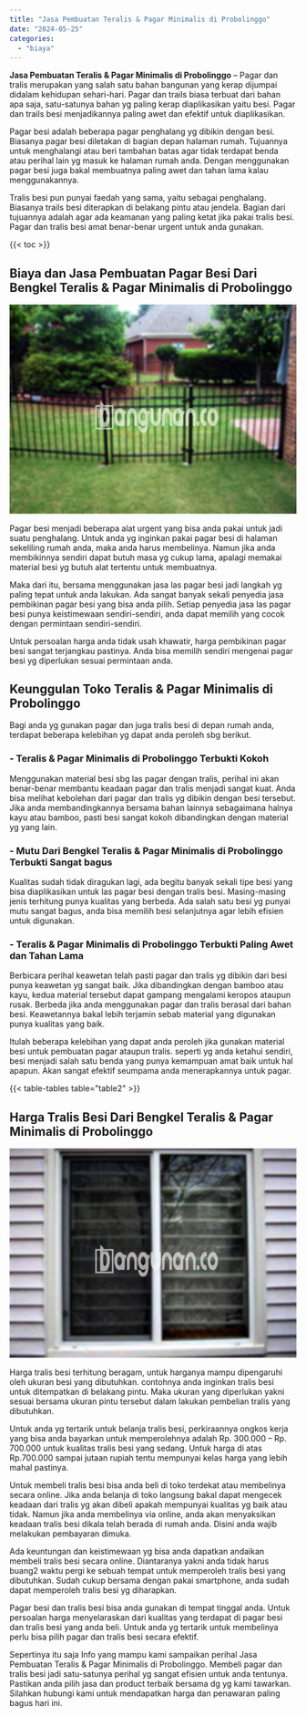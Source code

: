 ```yaml
---
title: "Jasa Pembuatan Teralis & Pagar Minimalis di Probolinggo"
date: "2024-05-25"
categories: 
  - "biaya"
---
```


**Jasa Pembuatan Teralis & Pagar Minimalis di Probolinggo** – Pagar dan tralis merupakan yang salah satu bahan bangunan yang kerap dijumpai didalam kehidupan sehari-hari. Pagar dan trails biasa terbuat dari bahan apa saja, satu-satunya bahan yg paling kerap diaplikasikan yaitu besi. Pagar dan trails besi menjadikannya paling awet dan efektif untuk diaplikasikan.

Pagar besi adalah beberapa pagar penghalang yg dibikin dengan besi. Biasanya pagar besi diletakan di bagian depan halaman rumah. Tujuannya untuk menghalangi atau beri tambahan batas agar tidak terdapat benda atau perihal lain yg masuk ke halaman rumah anda. Dengan menggunakan pagar besi juga bakal membuatnya paling awet dan tahan lama kalau menggunakannya.

Tralis besi pun punyai faedah yang sama, yaitu sebagai penghalang. Biasanya trails besi diterapkan di belakang pintu atau jendela. Bagian dari tujuannya adalah agar ada keamanan yang paling ketat jika pakai tralis besi. Pagar dan tralis besi amat benar-benar urgent untuk anda gunakan.

{{< toc >}}

## Biaya dan Jasa Pembuatan Pagar Besi Dari Bengkel Teralis & Pagar Minimalis di Probolinggo

![Jasa Pembuatan Teralis & Pagar Minimalis di Probolinggo](/images/pagar-minimalis-murah-13.png)

Pagar besi menjadi beberapa alat urgent yang bisa anda pakai untuk jadi suatu penghalang. Untuk anda yg inginkan pakai pagar besi di halaman sekeliling rumah anda, maka anda harus membelinya. Namun jika anda membikinnya sendiri dapat butuh masa yg cukup lama, apalagi memakai material besi yg butuh alat tertentu untuk membuatnya.

Maka dari itu, bersama menggunakan jasa las pagar besi jadi langkah yg paling tepat untuk anda lakukan. Ada sangat banyak sekali penyedia jasa pembikinan pagar besi yang bisa anda pilih. Setiap penyedia jasa las pagar besi punya keistimewaan sendiri-sendiri, anda dapat memilih yang cocok dengan permintaan sendiri-sendiri.

Untuk persoalan harga anda tidak usah khawatir, harga pembikinan pagar besi sangat terjangkau pastinya. Anda bisa memilih sendiri mengenai pagar besi yg diperlukan sesuai permintaan anda.

## Keunggulan Toko Teralis & Pagar Minimalis di Probolinggo

Bagi anda yg gunakan pagar dan juga tralis besi di depan rumah anda, terdapat beberapa kelebihan yg dapat anda peroleh sbg berikut.

### \- Teralis & Pagar Minimalis di Probolinggo Terbukti Kokoh

Menggunakan material besi sbg las pagar dengan tralis, perihal ini akan benar-benar membantu keadaan pagar dan tralis menjadi sangat kuat. Anda bisa melihat kebolehan dari pagar dan tralis yg dibikin dengan besi tersebut. Jika anda membandingkannya bersama bahan lainnya sebagaimana halnya kayu atau bamboo, pasti besi sangat kokoh dibandingkan dengan material yg yang lain.

### \- Mutu Dari Bengkel Teralis & Pagar Minimalis di Probolinggo Terbukti Sangat bagus

Kualitas sudah tidak diragukan lagi, ada begitu banyak sekali tipe besi yang bisa diaplikasikan untuk las pagar besi dengan tralis besi. Masing-masing jenis terhitung punya kualitas yang berbeda. Ada salah satu besi yg punyai mutu sangat bagus, anda bisa memilih besi selanjutnya agar lebih efisien untuk digunakan.

### \- Teralis & Pagar Minimalis di Probolinggo Terbukti Paling Awet dan Tahan Lama

Berbicara perihal keawetan telah pasti pagar dan tralis yg dibikin dari besi punya keawetan yg sangat baik. Jika dibandingkan dengan bamboo atau kayu, kedua material tersebut dapat gampang mengalami keropos ataupun rusak. Berbeda jika anda menggunakan pagar dan tralis berasal dari bahan besi. Keawetannya bakal lebih terjamin sebab material yang digunakan punya kualitas yang baik.

Itulah beberapa kelebihan yang dapat anda peroleh jika gunakan material besi untuk pembuatan pagar ataupun tralis. seperti yg anda ketahui sendiri, besi menjadi salah satu benda yang punya kemampuan amat baik untuk hal apapun. Akan sangat efektif seumpama anda menerapkannya untuk pagar.

{{< table-tables table="table2" >}}

## Harga Tralis Besi Dari Bengkel Teralis & Pagar Minimalis di Probolinggo

![Jasa Pembuatan Teralis & Pagar Minimalis di Probolinggo](/images/teralis-minimalis-murah-20.png)

Harga tralis besi terhitung beragam, untuk harganya mampu dipengaruhi oleh ukuran besi yang dibutuhkan. contohnya anda inginkan tralis besi untuk ditempatkan di belakang pintu. Maka ukuran yang diperlukan yakni sesuai bersama ukuran pintu tersebut dalam lakukan pembelian tralis yang dibutuhkan.

Untuk anda yg tertarik untuk belanja tralis besi, perkiraannya ongkos kerja yang bisa anda bayarkan untuk memperolehnya adalah Rp. 300.000 – Rp. 700.000 untuk kualitas tralis besi yang sedang. Untuk harga di atas Rp.700.000 sampai jutaan rupiah tentu mempunyai kelas harga yang lebih mahal pastinya.

Untuk membeli tralis besi bisa anda beli di toko terdekat atau membelinya secara online. Jika anda belanja di toko langsung bakal dapat mengecek keadaan dari tralis yg akan dibeli apakah mempunyai kualitas yg baik atau tidak. Namun jika anda membelinya via online, anda akan menyaksikan keadaan tralis besi dikala telah berada di rumah anda. Disini anda wajib melakukan pembayaran dimuka.

Ada keuntungan dan keistimewaan yg bisa anda dapatkan andaikan membeli tralis besi secara online. Diantaranya yakni anda tidak harus buang2 waktu pergi ke sebuah tempat untuk memperoleh tralis besi yang dibutuhkan. Sudah cukup bersama dengan pakai smartphone, anda sudah dapat memperoleh tralis besi yg diharapkan.

Pagar besi dan tralis besi bisa anda gunakan di tempat tinggal anda. Untuk persoalan harga menyelaraskan dari kualitas yang terdapat di pagar besi dan tralis besi yang anda beli. Untuk anda yg tertarik untuk membelinya perlu bisa pilih pagar dan tralis besi secara efektif.

Sepertinya itu saja Info yang mampu kami sampaikan perihal Jasa Pembuatan Teralis & Pagar Minimalis di Probolinggo. Membeli pagar dan tralis besi jadi satu-satunya perihal yg sangat efisien untuk anda tentunya. Pastikan anda pilih jasa dan product terbaik bersama dg yg kami tawarkan. Silahkan hubungi kami untuk mendapatkan harga dan penawaran paling bagus hari ini.
